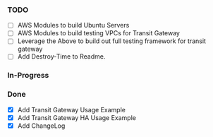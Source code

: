 ### TODO
- [ ] AWS Modules to build Ubuntu Servers 
- [ ] AWS Modules to build testing VPCs for Transit Gateway 
- [ ] Leverage the Above to build out full testing framework for transit gateway 
- [ ] Add Destroy-Time to Readme. 

### In-Progress 

### Done 
- [x] Add Transit Gateway Usage Example
- [x] Add Transit Gateway HA Usage Example 
- [x] Add ChangeLog